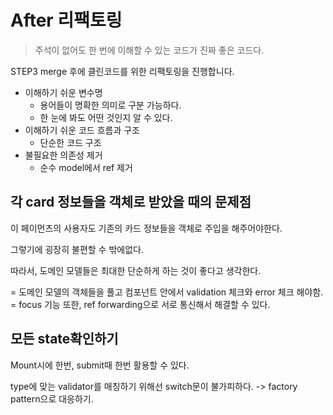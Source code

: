 # After 리팩토링

> 주석이 없어도 한 번에 이해할 수 있는 코드가 진짜 좋은 코드다.

STEP3 merge 후에 클린코드를 위한 리팩토링을 진행합니다.

- 이해하기 쉬운 변수명
  - 용어들이 명확한 의미로 구분 가능하다.
  - 한 눈에 봐도 어떤 것인지 알 수 있다.
- 이해하기 쉬운 코드 흐름과 구조
  - 단순한 코드 구조
- 불필요한 의존성 제거
  - 순수 model에서 ref 제거

## 각 card 정보들을 객체로 받았을 때의 문제점

이 페이먼츠의 사용자도 기존의 카드 정보들을 객체로 주입을 해주어야한다.

그렇기에 굉장히 불편할 수 밖에없다.

따라서, 도메인 모델들은 최대한 단순하게 하는 것이 좋다고 생각한다.

= 도메인 모델의 객체들을 풀고 컴포넌트 안에서 validation 체크와 error 체크 해야함.
= focus 기능 또한, ref forwarding으로 서로 통신해서 해결할 수 있다.

## 모든 state확인하기

Mount시에 한번, submit때 한번 활용할 수 있다.

type에 맞는 validator를 매칭하기 위해선 switch문이 불가피하다. -> factory pattern으로 대응하기.
